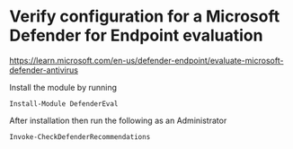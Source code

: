 # Verify configuration for a Microsoft Defender for Endpoint evaluation

https://learn.microsoft.com/en-us/defender-endpoint/evaluate-microsoft-defender-antivirus


Install the module by running

`Install-Module DefenderEval`


After installation then run the following as an Administrator

`Invoke-CheckDefenderRecommendations`